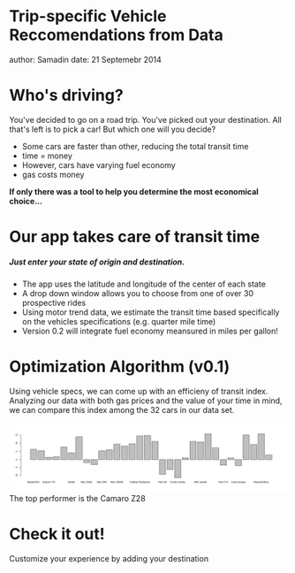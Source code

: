 Trip-specific Vehicle Reccomendations from Data
========================================================
author: Samadin
date: 21 Septemebr 2014

Who's driving?
========================================================

You've decided to go on a road trip. You've picked out your destination. All that's left is to pick a car! But which one will you decide?

- Some cars are faster than other, reducing the total transit time
- time = money
- However, cars have varying fuel economy
- gas costs money

**If only there was a tool to help you determine the most economical choice...**

Our app takes care of transit time
========================================================

##### Just enter your state of origin and destination.

- The app uses the latitude and longitude of the center of each state
- A drop down window allows you to choose from one of over 30 prospective rides
- Using motor trend data, we estimate the transit time based specifically on the vehicles specifications (e.g. quarter mile time)
- Version 0.2 will integrate fuel economy meansured in miles per gallon!

Optimization Algorithm (v0.1)
========================================================

Using vehicle specs, we can come up with an efficieny of transit index. Analyzing our data with both gas prices and the value of your time in mind, we can compare this index among the 32 cars in our data set.

![plot of chunk unnamed-chunk-1](present-figure/unnamed-chunk-1.png) 
The top performer is the Camaro Z28

Check it out!
========================================================

Customize your experience by adding your destination
